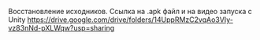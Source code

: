 Восстановление исходников.
Ссылка на .apk файл и на видео запуска с Unity
https://drive.google.com/drive/folders/14UppRMzC2vqAo3VIy-vz83nNd-pXLWqw?usp=sharing
